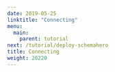 ```yaml
---
date: 2019-05-25
linktitle: "Connecting"
menu:
  main:
    parent: tutorial
next: /tutorial/deploy-schemahero
title: Connecting
weight: 20220
---
```

